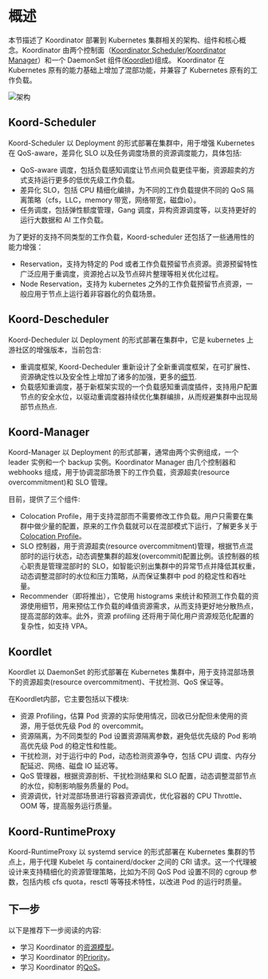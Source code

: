 # 概述

本节描述了 Koordinator 部署到 Kubernetes 集群相关的架构、组件和核心概念。Koordinator 由两个控制面（[Koordinator Scheduler](#koordinator-scheduler)/[Koordinator Manager](#koordinator-manager)）和一个 DaemonSet 组件([Koordlet](#koordlet))组成。
Koordinator 在 Kubernetes 原有的能力基础上增加了混部功能，并兼容了 Kubernetes 原有的工作负载。

![架构](/img/architecture.png)

## Koord-Scheduler

Koord-Scheduler 以 Deployment 的形式部署在集群中，用于增强 Kubernetes 在 QoS-aware，差异化 SLO 以及任务调度场景的资源调度能力，具体包括:

- QoS-aware 调度，包括负载感知调度让节点间负载更佳平衡，资源超卖的方式支持运行更多的低优先级工作负载。
- 差异化 SLO，包括 CPU 精细化编排，为不同的工作负载提供不同的 QoS 隔离策略（cfs，LLC，memory 带宽，网络带宽，磁盘io）。
- 任务调度，包括弹性额度管理，Gang 调度，异构资源调度等，以支持更好的运行大数据和 AI 工作负载。

为了更好的支持不同类型的工作负载，Koord-scheduler 还包括了一些通用性的能力增强：

- Reservation，支持为特定的 Pod 或者工作负载预留节点资源。资源预留特性广泛应用于重调度，资源抢占以及节点碎片整理等相关优化过程。
- Node Reservation，支持为 kubernetes 之外的工作负载预留节点资源，一般应用于节点上运行着非容器化的负载场景。

## Koord-Descheduler

Koord-Decheduler 以 Deployment 的形式部署在集群中，它是 kubernetes 上游社区的增强版本，当前包含:

- 重调度框架, Koord-Decheduler 重新设计了全新重调度框架，在可扩展性、资源确定性以及安全性上增加了诸多的加强，更多的[细节](../designs/descheduler-framework).
- 负载感知重调度，基于新框架实现的一个负载感知重调度插件，支持用户配置节点的安全水位，以驱动重调度器持续优化集群编排，从而规避集群中出现局部节点热点.

## Koord-Manager

Koord-Manager 以 Deployment 的形式部署，通常由两个实例组成，一个 leader 实例和一个 backup 实例。Koordinator Manager 由几个控制器和 webhooks 组成，用于协调混部场景下的工作负载，资源超卖(resource overcommitment)和 SLO 管理。

目前，提供了三个组件:

- Colocation Profile，用于支持混部而不需要修改工作负载。用户只需要在集群中做少量的配置，原来的工作负载就可以在混部模式下运行，了解更多关于[Colocation Profile](../user-manuals/colocation-profile.md)。
- SLO 控制器，用于资源超卖(resource overcommitment)管理，根据节点混部时的运行状态，动态调整集群的超发(overcommit)配置比例。该控制器的核心职责是管理混部时的 SLO，如智能识别出集群中的异常节点并降低其权重，动态调整混部时的水位和压力策略，从而保证集群中 pod 的稳定性和吞吐量。
- Recommender（即将推出），它使用 histograms 来统计和预测工作负载的资源使用细节，用来预估工作负载的峰值资源需求，从而支持更好地分散热点，提高混部的效率。此外，资源 profiling 还将用于简化用户资源规范化配置的复杂性，如支持 VPA。

## Koordlet

Koordlet 以 DaemonSet 的形式部署在 Kubernetes 集群中，用于支持混部场景下的资源超卖(resource overcommitment)、干扰检测、QoS 保证等。

在Koordlet内部，它主要包括以下模块:

- 资源 Profiling，估算 Pod 资源的实际使用情况，回收已分配但未使用的资源，用于低优先级 Pod 的 overcommit。
- 资源隔离，为不同类型的 Pod 设置资源隔离参数，避免低优先级的 Pod 影响高优先级 Pod 的稳定性和性能。
- 干扰检测，对于运行中的 Pod，动态检测资源争夺，包括 CPU 调度、内存分配延迟、网络、磁盘 IO 延迟等。
- QoS 管理器，根据资源剖析、干扰检测结果和 SLO 配置，动态调整混部节点的水位，抑制影响服务质量的 Pod。
- 资源调优，针对混部场景进行容器资源调优，优化容器的 CPU Throttle、OOM 等，提高服务运行质量。

## Koord-RuntimeProxy

Koord-RuntimeProxy 以 systemd service 的形式部署在 Kubernetes 集群的节点上，用于代理 Kubelet 与 containerd/docker 之间的 CRI 请求。这一个代理被设计来支持精细化的资源管理策略，比如为不同 QoS Pod 设置不同的 cgroup 参数，包括内核 cfs quota，resctl 等等技术特性，以改进 Pod 的运行时质量。

## 下一步

以下是推荐下一步阅读的内容:

- 学习 Koordinator 的[资源模型](./resource-model)。
- 学习 Koordinator 的[Priority](./priority)。
- 学习 Koordinator 的[QoS](./qos)。
